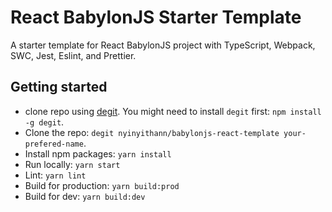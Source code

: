 # React BabylonJS Starter Template 

A starter template for React BabylonJS project with TypeScript, Webpack, SWC, Jest, Eslint, and Prettier.

## Getting started
- clone repo using [degit](https://github.com/Rich-Harris/degit). You might need to install `degit` first: `npm install -g degit`.
- Clone the repo: `degit nyinyithann/babylonjs-react-template your-prefered-name`.
- Install npm packages: `yarn install` 
- Run locally: `yarn start`
- Lint: `yarn lint`
- Build for production: `yarn build:prod`
- Build for dev: `yarn build:dev`
